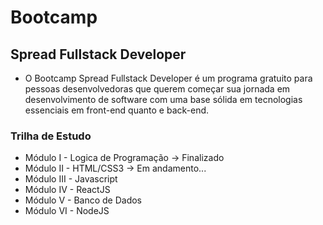 # Bootcamp 
## Spread Fullstack Developer

- O Bootcamp Spread Fullstack Developer é um programa gratuito para pessoas desenvolvedoras que querem começar sua jornada em desenvolvimento de software com uma base sólida em tecnologias essenciais em front-end quanto e back-end.

### Trilha de Estudo
- Módulo	 I	  - Logica de Programação -> Finalizado
- Módulo	 II	  - HTML/CSS3 -> Em andamento...
- Módulo	 III	- Javascript
- Módulo	 IV	  - ReactJS
- Módulo	 V	  -  Banco de Dados
- Módulo	 VI	  - NodeJS
